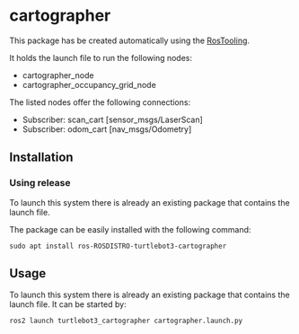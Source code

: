 # cartographer

This package has be created automatically using the [RosTooling](https://github.com/ipa320/RosTooling).


It holds the launch file to run the following nodes:
- cartographer_node
- cartographer_occupancy_grid_node

The listed nodes offer the following connections:
- Subscriber: scan_cart [sensor_msgs/LaserScan]
- Subscriber: odom_cart [nav_msgs/Odometry]

## Installation

### Using release

To launch this system there is already an existing package that contains the launch file.

The package can be easily installed with the following command:

```
sudo apt install ros-ROSDISTRO-turtlebot3-cartographer
```



## Usage

To launch this system there is already an existing package that contains the launch file. It can be started by:

```
ros2 launch turtlebot3_cartographer cartographer.launch.py 
```


